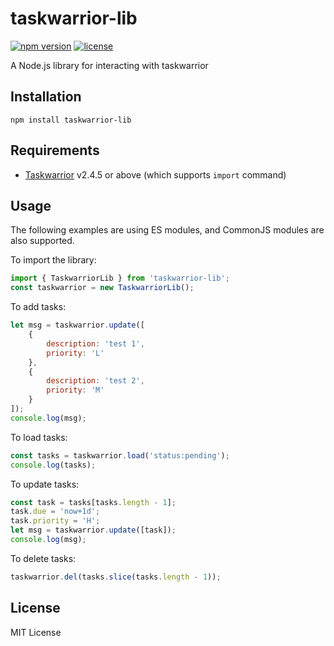 # taskwarrior-lib

[![npm version](https://badgen.net/npm/v/taskwarrior-lib)](https://www.npmjs.com/package/taskwarrior-lib)
[![license](https://badgen.net/github/license/dcsunset/taskwarrior-lib)](https://github.com/DCsunset/taskwarrior-lib)


A Node.js library for interacting with taskwarrior

## Installation

```
npm install taskwarrior-lib
```

## Requirements

* [Taskwarrior](https://taskwarrior.org/) v2.4.5 or above (which supports `import` command)

## Usage

The following examples are using ES modules,
and CommonJS modules are also supported.

To import the library:

```js
import { TaskwarriorLib } from 'taskwarrior-lib';
const taskwarrior = new TaskwarriorLib();
```

To add tasks:

```js
let msg = taskwarrior.update([
	{
		description: 'test 1',
		priority: 'L'
	},
	{
		description: 'test 2',
		priority: 'M'
	}
]);
console.log(msg);
```

To load tasks:

```js
const tasks = taskwarrior.load('status:pending');
console.log(tasks);
```

To update tasks:

```js
const task = tasks[tasks.length - 1];
task.due = 'now+1d';
task.priority = 'H';
let msg = taskwarrior.update([task]);
console.log(msg);
```

To delete tasks:

```js
taskwarrior.del(tasks.slice(tasks.length - 1));
```

## License

MIT License
